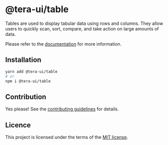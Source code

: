 # @tera-ui/table

Tables are used to display tabular data using rows and columns. They allow users to quickly scan, sort, compare, and take action on large amounts of data.

Please refer to the [documentation](https://nextui.org/docs/components/table) for more information.

## Installation

```sh
yarn add @tera-ui/table
# or
npm i @tera-ui/table
```

## Contribution

Yes please! See the
[contributing guidelines](https://github.com/hieumau12/nextui-tera/blob/master/CONTRIBUTING.md)
for details.

## Licence

This project is licensed under the terms of the
[MIT license](https://github.com/hieumau12/nextui-tera/blob/master/LICENSE).
